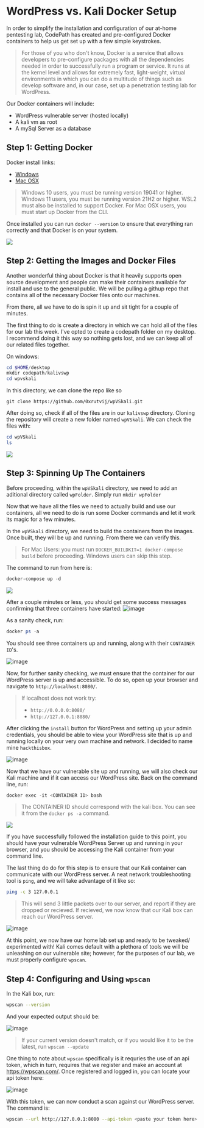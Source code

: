 # WordPress vs. Kali Docker Setup

In order to simplify the installation and configuration of our at-home pentesting lab, CodePath has created and pre-configured Docker containers to help us get set up with a few simple keystrokes.
> For those of you who don't know, Docker is a service that allows developers to pre-configure packages with all the dependencies needed in order to successfully run a program or service. It runs at the kernel level and allows for extremely fast, light-weight, virtual environments in which you can do a multitude of things such as develop software and, in our case, set up a penetration testing lab for WordPress.

Our Docker containers will include:
* WordPress vulnerable server (hosted locally)
* A kali vm as root
* A mySql Server as a database

## Step 1: Getting Docker

Docker install links: 

* [Windows]
* [Mac OSX]

[Windows]: https://docs.docker.com/docker-for-windows/install/
[Mac OSX]: https://docs.docker.com/docker-for-mac/install/

> Windows 10 users, you must be running version 19041 or higher. Windows 11 users, you must be running version 21H2 or higher. WSL2 must also be installed to support Docker. For Mac OSX users, you must start up Docker from the CLI.

Once installed you can run `docker --version` to ensure that everything ran correctly and that Docker is on your system.

<img src="https://github.com/colton-gabertan/SecurityShepherdLabs/blob/week07/dockerinstall.gif">

## Step 2: Getting the Images and Docker Files

Another wonderful thing about Docker is that it heavily supports open source development and people can make their containers available for install and use to the general public. We will be pulling a githup repo that contains all of the necessary Docker files onto our machines. 

From there, all we have to do is spin it up and sit tight for a couple of minutes.

The first thing to do is create a directory in which we can hold all of the files for our lab this week. I've opted to create a codepath folder on my desktop. I recommend doing it this way so nothing gets lost, and we can keep all of our related files together. 

On windows:
```powershell
cd $HOME/desktop
mkdir codepath/kalivswp
cd wpvskali
```

In this directory, we can clone the repo like so
```
git clone https://github.com/0xrutvij/wpVSkali.git
```

After doing so, check if all of the files are in our `kalivswp` directory. Cloning the repository will create a new folder named `wpVSkali`. We can check the files with:
```powershell
cd wpVSkali
ls
```

<img src="https://github.com/colton-gabertan/SecurityShepherdLabs/blob/week07/gitrepo.gif">

## Step 3: Spinning Up The Containers

Before proceeding, within the `wpVSkali` directory, we need to add an aditional directory called `wpFolder`. Simply run `mkdir wpFolder`

Now that we have all the files we need to actually build and use our containers, all we need to do is run some Docker commands and let it work its magic for a few minutes. 

In the `wpVSkali` directory, we need to build the containers from the images. Once built, they will be up and running. From there we can verify this.
> For Mac Users: you must run `DOCKER_BUILDKIT=1 docker-compose build` before proceeding. Windows users can skip this step.

The command to run from here is:
```powershell
docker-compose up -d
```
<img src="https://github.com/colton-gabertan/SecurityShepherdLabs/blob/week07/dockercompose.gif">

After a couple minutes or less, you should get some success messages confirming that three containers have started:
![image](https://user-images.githubusercontent.com/66766340/162297211-1a73ffd1-e3d4-4de9-afcd-e31e7217dce9.png)

As a sanity check, run:
```powershell
docker ps -a
```
You should see three containers up and running, along with their `CONTAINER ID`'s.

![image](https://user-images.githubusercontent.com/66766340/162298552-063dfbd6-32d4-4baa-ba8c-f5743eb619db.png)

Now, for further sanity checking, we must ensure that the container for our WordPress server is up and accessible. To do so, open up your browser and navigate to `http://localhost:8080/`.
> If localhost does not work try:
> * `http://0.0.0.0:8080/`
> * `http://127.0.0.1:8080/`

After clicking the `install` button for WordPress and setting up your admin credentials, you should be able to view your WordPress site that is up and running locally on your very own machine and network. I decided to name mine `hackthisbox`.

![image](https://user-images.githubusercontent.com/66766340/162301129-2bdd61df-9150-495d-b685-049977d1356b.png)

Now that we have our vulnerable site up and running, we will also check our Kali machine and if it can access our WordPress site. Back on the command line, run:

```powershell
docker exec -it <CONTAINER ID> bash
```
> The CONTAINER ID should correspond with the kali box. You can see it from the `docker ps -a` command.

<img src="https://github.com/colton-gabertan/SecurityShepherdLabs/blob/week07/kalicheck.gif">

If you have successfully followed the installation guide to this point, you should have your vulnerable WordPress Server up and running in your browser, and you should be accessing the Kali container from your command line.

The last thing do do for this step is to ensure that our Kali container can communicate with our WordPress server. A neat network troubleshooting tool is `ping`, and we will take advantage of it like so:

```bash
ping -c 3 127.0.0.1
```
> This will send 3 little packets over to our server, and report if they are dropped or recieved. If recieved, we now know that our Kali box can reach our WordPress server.

![image](https://user-images.githubusercontent.com/66766340/162311645-76594e72-4a4e-4c5b-bb73-a0912cd49f57.png)

At this point, we now have our home lab set up and ready to be tweaked/ experimented with! Kali comes default with a plethora of tools we will be unleashing on our vulnerable site; however, for the purposes of our lab, we must properly configure `wpscan`.

## Step 4: Configuring and Using `wpscan`

In the Kali box, run:

```bash
wpscan --version
```
And your expected output should be:

![image](https://user-images.githubusercontent.com/66766340/162314601-53232bf6-3f29-4037-bee0-1ad86d634134.png)
> If your current version doesn't match, or if you would like it to be the latest, run `wpscan --update`

One thing to note about `wpscan` specifically is it requries the use of an api token, which in turn, requires that we register and make an account at https://wpscan.com/. Once registered and logged in, you can locate your api token here:

![image](https://user-images.githubusercontent.com/66766340/162316224-28487b7c-b4d5-4111-a000-ae71341e2990.png)

With this token, we can now conduct a scan against our WordPress server. The command is:
```bash
wpscan --url http://127.0.0.1:8080 --api-token <paste your token here>
```










